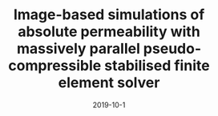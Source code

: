 ---
title: "Image-based simulations of absolute permeability with massively parallel pseudo-compressible stabilised finite element solver"
collection: publications
permalink: /publication/2019-01-paper-number-7
date: 2019-10-1
venue: 'Computational Geosciences'
paperurl: 'https://doi.org/10.1007/s10596-019-09837-4'
citation: 'Yang, L., Yang, J., Boek, E., Sakai, M. and Pain, C., 2019. Image-based simulations of absolute permeability with massively parallel pseudo-compressible stabilised finite element solver. Computational Geosciences, 23(5), pp.881-893.'
---